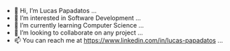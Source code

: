 - 👋 Hi, I’m Lucas Papadatos ...
- 👀 I’m interested in Software Development ...
- 🌱 I’m currently learning Computer Science ...
- 💞️ I’m looking to collaborate on any project ...
- 📫 You can reach me at https://www.linkedin.com/in/lucas-papadatos ...
